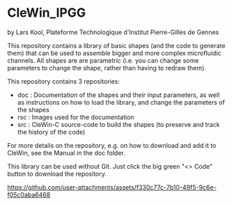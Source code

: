 # CleWin_IPGG

by Lars Kool, Plateforme Technologique d'Institut Pierre-Gilles de Gennes

This repository contains a library of basic shapes (and the code to generate them) that can be used to assemble bigger and more complex microfluidic channels. All shapes are are parametric (i.e. you can change some parameters to change the shape, rather than having to redraw them).

This repository contains 3 repositories:
- doc : Documentation of the shapes and their input parameters, as well as instructions on how to load the library, and change the parameters of the shapes
- rsc : Images used for the documentation
- src : CleWin-C source-code to build the shapes (to preserve and track the history of the code)

For more details on the repository, e.g. on how to download and add it to CleWin, see the Manual in the doc folder.

This library can be used without Git. Just click the big green "<> Code" button to download the repository.

https://github.com/user-attachments/assets/f330c77c-7b10-49f5-9c6e-f05c0aba6468
